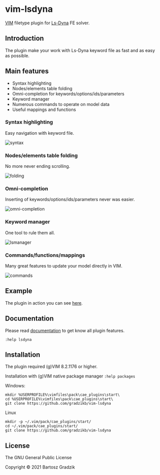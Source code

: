 # vim-lsdyna
[VIM](http://www.vim.org/) filetype plugin for [Ls-Dyna](http://www.lstc.com) FE solver.

## Introduction

The plugin make your work with Ls-Dyna keyword file as fast and as easy as possible.

## Main features
- Syntax highlighting
- Nodes/elements table folding
- Omni-completion for keywords/options/ids/parameters
- Keyword manager
- Numerous commands to operate on model data
- Useful mappings and functions

### Syntax highlighting
Easy navigation with keyword file.

![syntax](https://raw.github.com/wiki/gradzikb/vim-lsdyna/gifs/syntax.gif)

### Nodes/elements table folding
No more never ending scrolling.

![folding](https://raw.github.com/wiki/gradzikb/vim-lsdyna/gifs/folding.gif)

### Omni-completion
Inserting of keywords/options/ids/parameters never was easier.

![omni-completion](https://raw.github.com/wiki/gradzikb/vim-lsdyna/gifs/omni-completion.gif)

### Keyword manager
One tool to rule them all.

![lsmanager](https://raw.github.com/wiki/gradzikb/vim-lsdyna/gifs/lsmanager.gif)

### Commands/functions/mappings
Many great features to update your model directly in VIM.

![commands](https://raw.github.com/wiki/gradzikb/vim-lsdyna/gifs/commands.gif)

## Example

The plugin in action you can see [here](https://www.youtube.com/watch?v=MY9qV8jrkDk&spfreload=10).

## Documentation

Please read [documentation](https://github.com/gradzikb/vim-lsdyna/blob/master/doc/lsdyna.txt) to get know all plugin features.

`:help lsdyna`

## Installation

The plugin required (g)VIM 8.2.1176 or higher.

Installation with (g)VIM native package manager `:help packages`

Windows:
```
mkdir %USERPROFILE%\vimfiles\pack\cae_plugins\start\
cd %USERPROFILE%\vimfiles\pack\cae_plugins\start\
git clone https://github.com/gradzikb/vim-lsdyna
```
Linux
```
mkdir -p ~/.vim/pack/cae_plugins/start/
cd ~/.vim/pack/cae_plugins/start/
git clone https://github.com/gradzikb/vim-lsdyna
```

## License

The GNU General Public License

Copyright &copy; 2021 Bartosz Gradzik

